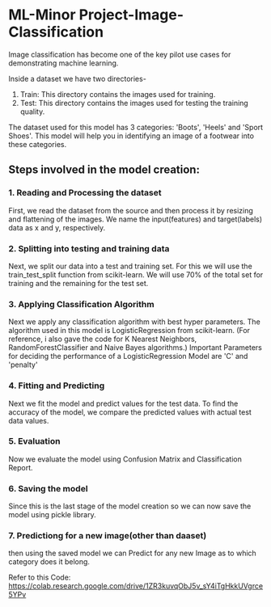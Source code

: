 # ML-Minor Project-Image-Classification

Image classification has become one of the key pilot use cases for demonstrating machine learning.

Inside a dataset we have two directories-
1. Train: This directory contains the images used for training.
2. Test: This directory contains the images used for testing the training quality.

The dataset used for this model has 3 categories: 'Boots', 'Heels' and 'Sport Shoes'.
This model will help you in identifying an image of a footwear into these categories.

## Steps involved in the model creation:
### 1. Reading and Processing the dataset
First, we read the dataset from the source and then process it by resizing and flattening of the images.
We name the input(features) and target(labels) data as x and y, respectively.

### 2. Splitting into testing and training data
Next, we split our data into a test and training set. 
For this we will use the train_test_split function from scikit-learn. 
We will use 70% of the total set for training and the remaining for the test set.

### 3. Applying Classification Algorithm
Next we apply any classification algorithm with best hyper parameters.
The algorithm used in this model is LogisticRegression from scikit-learn.
(For reference, i also gave the code for K Nearest Neighbors, RandomForestClassifier and Naive Bayes algorithms.)
Important Parameters for deciding the performance of a LogisticRegression Model are 'C' and 'penalty'

### 4. Fitting and Predicting
Next we fit the model and predict values for the test data.
To find the accuracy of the model, we compare the predicted values with actual test data values.

### 5. Evaluation
Now we evaluate the model using Confusion Matrix and Classification Report.

### 6. Saving the model
Since this is the last stage of the model creation so we can now save the model using pickle library.

### 7. Predictiong for a new image(other than daaset)
then using the saved model we can Predict for any new Image as to which category does it belong.

Refer to this Code: https://colab.research.google.com/drive/1ZR3kuvqObJ5v_sY4iTgHkkUVgrce5YPv
